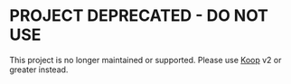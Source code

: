 # PROJECT DEPRECATED - DO NOT USE

This project is no longer maintained or supported. Please use [Koop](https://www.npmjs.com/package/koop) v2 or greater instead.
